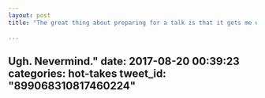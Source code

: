 ```yaml
---
layout: post
title: "The great thing about preparing for a talk is that it gets me out of introspecting too much. 

...
```


Ugh. Nevermind."
date: 2017-08-20 00:39:23
categories: hot-takes
tweet_id: "899068310817460224"
---



<!-- Original tweet: https://twitter.com/i/status/899068310817460224 -->
